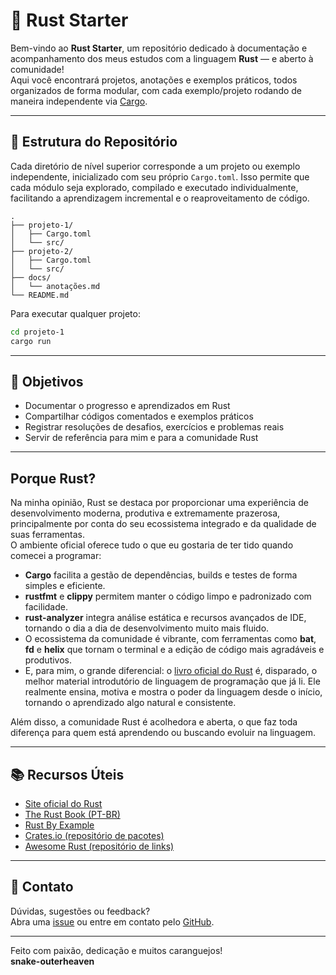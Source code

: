 # 🦀 Rust Starter

Bem-vindo ao **Rust Starter**, um repositório dedicado à documentação e acompanhamento dos meus estudos com a linguagem **Rust** — e aberto à comunidade!  
Aqui você encontrará projetos, anotações e exemplos práticos, todos organizados de forma modular, com cada exemplo/projeto rodando de maneira independente via [Cargo](https://doc.rust-lang.org/cargo/).

---

## 📁 Estrutura do Repositório

Cada diretório de nível superior corresponde a um projeto ou exemplo independente, inicializado com seu próprio `Cargo.toml`. Isso permite que cada módulo seja explorado, compilado e executado individualmente, facilitando a aprendizagem incremental e o reaproveitamento de código.

```
.
├── projeto-1/
│   ├── Cargo.toml
│   └── src/
├── projeto-2/
│   ├── Cargo.toml
│   └── src/
├── docs/
│   └── anotações.md
└── README.md
```

Para executar qualquer projeto:
```sh
cd projeto-1
cargo run
```

---

## 🎯 Objetivos

- Documentar o progresso e aprendizados em Rust
- Compartilhar códigos comentados e exemplos práticos
- Registrar resoluções de desafios, exercícios e problemas reais
- Servir de referência para mim e para a comunidade Rust

---

## Porque Rust?

Na minha opinião, Rust se destaca por proporcionar uma experiência de desenvolvimento moderna, produtiva e extremamente prazerosa, principalmente por conta do seu ecossistema integrado e da qualidade de suas ferramentas.  
O ambiente oficial oferece tudo o que eu gostaria de ter tido quando comecei a programar:

- **Cargo** facilita a gestão de dependências, builds e testes de forma simples e eficiente.
- **rustfmt** e **clippy** permitem manter o código limpo e padronizado com facilidade.
- **rust-analyzer** integra análise estática e recursos avançados de IDE, tornando o dia a dia de desenvolvimento muito mais fluido.
- O ecossistema da comunidade é vibrante, com ferramentas como **bat**, **fd** e **helix** que tornam o terminal e a edição de código mais agradáveis e produtivos.
- E, para mim, o grande diferencial: o [livro oficial do Rust](https://doc.rust-lang.org/book/) é, disparado, o melhor material introdutório de linguagem de programação que já li. Ele realmente ensina, motiva e mostra o poder da linguagem desde o início, tornando o aprendizado algo natural e consistente.

Além disso, a comunidade Rust é acolhedora e aberta, o que faz toda diferença para quem está aprendendo ou buscando evoluir na linguagem.

---

## 📚 Recursos Úteis

- [Site oficial do Rust](https://www.rust-lang.org/)
- [The Rust Book (PT-BR)](https://rustbook.cs.brown.edu/pt-BR/index.html)
- [Rust By Example](https://doc.rust-lang.org/rust-by-example/)
- [Crates.io (repositório de pacotes)](https://crates.io/)
- [Awesome Rust (repositório de links)](https://github.com/rust-unofficial/awesome-rust)

---

## 🦀 Contato

Dúvidas, sugestões ou feedback?  
Abra uma [issue](https://github.com/snake-outerheaven/rust-starter/issues) ou entre em contato pelo [GitHub](https://github.com/snake-outerheaven).

---

Feito com paixão, dedicação e muitos caranguejos!  
**snake-outerheaven**
